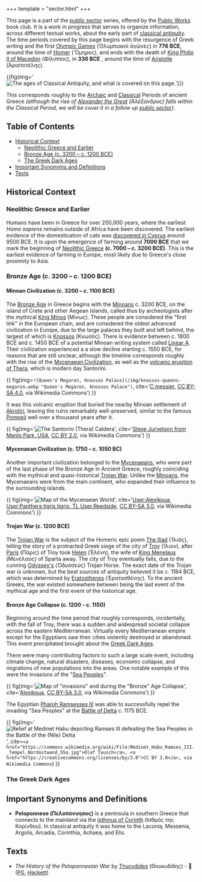 +++
template = "sector.html"
+++

This page is a part of the [public sector](/#public-sectors) series, offered by the [Public Works](/) book club.
It is a work in progress that serves to organize information, across different textual works, about the early part of [classical antiquity](https://en.wikipedia.org/wiki/Classical_antiquity).
The time periods covered by this page begins with the resurgence of Greek writing and the first [Olympic Games](https://en.wikipedia.org/wiki/Ancient_Olympic_Games) (Ὀλυμπιακοὶ ἀγῶνες) in __776 BCE__, around the time of [Homer](https://en.wikipedia.org/wiki/Homer) (Ὅμηρος), and ends with the death of [King Philip II of Macedon](https://en.wikipedia.org/wiki/Philip_II_of_Macedon) (Φίλιππος), in __336 BCE__ , around the time of [Aristotle](https://en.wikipedia.org/wiki/Aristotle) (Ἀριστοτέλης).

{{fig(img='![The ages of Classical Antiquity, and what is covered on this page.](/illo/classical-antiquity-diagram_attic.webp "The ages of Classical Antiquity, and what is covered on this page.")')}}

This corresponds roughly to the [Archaic](https://en.wikipedia.org/wiki/Archaic_Greece) and [Classical](https://en.wikipedia.org/wiki/Classical_Greece) Periods of ancient Greece _(although the rise of [Alexander the Great](https://en.wikipedia.org/wiki/Alexander_the_Great) (Ἀλέξανδρος) falls within the Classical Period, we will be cover it in a follow up [public sector](/#public-sectors))_.

<h2>Table of Contents</h2>

<!-- TOC -->
- [Historical Context](#historical-context)
  - [Neolithic Greece and Earlier](#neolithic-greece-and-earlier)
  - [Bronze Age (c. 3200 – c. 1200 BCE)](#bronze-age-c-3200-c-1200-bce)
  - [The Greek Dark Ages](#the-greek-dark-ages)
- [Important Synonyms and Definitions](#important-synonyms-and-definitions)
- [Texts](#texts)
<!-- /TOC -->


## Historical Context

### Neolithic Greece and Earlier

Humans have been in Greece for over 200,000 years, where the earliest *Homo sapiens* remains outside of Africa have been discovered. The earliest evidence of the domestication of cats was [discovered in Cyprus](https://en.wikipedia.org/wiki/Domestication_of_the_cat#Archaeological_evidence) around 9500 BCE. It is upon the emergence of farming around __7000 BCE__ that we mark the beginning of [Neolithic Greece](https://en.wikipedia.org/wiki/Neolithic_Greece) __(c. 7000 – c. 3200 BCE)__. This is the earliest evidence of farming in Europe, most likely due to Greece's close proximity to Asia.

### Bronze Age (c. 3200 – c. 1200 BCE)

#### Minoan Civilization (c. 3200 – c. 1100 BCE)

The [Bronze Age](https://en.wikipedia.org/wiki/Bronze_Age) in Greece begins with the [Minoans](https://en.wikipedia.org/wiki/Minoan_civilization) c. 3200 BCE, on the island of Crete and other Aegean Islands, called thus by archeologists after the mythical [King Minos](https://en.wikipedia.org/wiki/Minos) (Μίνως). These people are considered the "first link" in the European chain, and are considered the oldest advanced civilization in Europe, due to the large palaces they built and left behind, the largest of which is [Knossos](https://en.wikipedia.org/wiki/Knossos) (Κνωσός). There is evidence between c. 1800 BCE and c. 1450 BCE of a potential Minoan writing system called [Linear A](https://en.wikipedia.org/wiki/Linear_A). Their civilization experienced a a slow decline starting c. 1550 BCE, for reasons that are still unclear, although the timeline corresponds roughly with the rise of the [Mycenaean Civilization](#mycenaean-civilization-c-1750-c-1050-bc), as well as the [volcanic eruption of Thera](https://en.wikipedia.org/wiki/Minoan_eruption), which is modern day Santorini.

{{
  fig(img=`![Queen's Megaron, Knossos Palace](/img/knossos-queens-megaron.webp "Queen's Megaron, Knossos Palace")`, cite='<a href="https://commons.wikimedia.org/wiki/File:%CE%9C%CE%AD%CE%B3%CE%B1%CF%81%CE%BF_%CE%92%CE%B1%CF%83%CE%AF%CE%BB%CE%B9%CF%83%CF%83%CE%B1%CF%82_0600.jpg">C messier</a>, <a href="https://creativecommons.org/licenses/by-sa/4.0">CC BY-SA 4.0</a>, via Wikimedia Commons')
}}

It was this volcanic eruption that buried the nearby Minoan settlement of [Akrotiri](https://en.wikipedia.org/wiki/Akrotiri_(prehistoric_city)), leaving the ruins remarkably well-preserved, similar to the famous [Pompeii](https://en.wikipedia.org/wiki/Pompeii) well over a thousand years after it.

{{
  fig(img='![The Santorini (Thera) Caldera](/img/santorini-caldera.jpg "The Santorini (Thera) Caldera")', cite='<a href="https://commons.wikimedia.org/wiki/File:The_Santorini_Caldera.jpg">Steve Jurvetson from Menlo Park, USA</a>, <a href="https://creativecommons.org/licenses/by/2.0">CC BY 2.0</a>, via Wikimedia Commons')
}}

#### Mycenaean Civilization (c. 1750 – c. 1050 BC)

Another important civilization belonged to the [Mycenaeans](https://en.wikipedia.org/wiki/Mycenaean_Greece), who were part of the last phase of the Bronze Age in Ancient Greece, roughly coinciding with the mythical and quasi-historical [Trojan War](#trojan-war-c-1200-bce). Unlike the [Minoans](#minoan-civilization-c-3200-c-1100-bce), the Mycenaeans were from the main continent, who expanded their influence to the surrounding islands.

{{
  fig(img='![Map of the Mycenaean World](/img/maps/Mycenaean_World_en.webp "The Mycenaean World c. 1400 - c. 1100 BCE")',
  cite='<a href="https://commons.wikimedia.org/wiki/File:Mycenaean_World_en.png">User:Alexikoua, User:Panthera tigris tigris, TL User:Reedside</a>, <a href="https://creativecommons.org/licenses/by-sa/3.0">CC BY-SA 3.0</a>, via Wikimedia Commons')
}}

#### Trojan War (c. 1200 BCE)

The [Trojan War](https://en.wikipedia.org/wiki/Trojan_War) is the subject of the Homeric epic poem [The Iliad](https://en.wikipedia.org/wiki/Iliad) (Ἰλιάς), telling the story of a protracted Greek siege of the city of [Troy](https://en.wikipedia.org/wiki/Troy) (Ίλιον), after [Paris](https://en.wikipedia.org/wiki/Paris_(mythology)) (Πάρις) of Troy took [Helen](https://en.wikipedia.org/wiki/Helen_of_Troy) (Ἑλένη), the wife of [King Menelaus](https://en.wikipedia.org/wiki/Menelaus) (Μενέλαος) of Sparta away. The city of Troy eventually falls, due to the cunning [Odyssey's](https://en.wikipedia.org/wiki/Odysseus) (Ὀδυσσεύς) Trojan Horse. The exact date of the Trojan war is unknown, but the best sources of antiquity believed it be c. 1184 BCE, which was determined by [Eratosthenes](https://en.wikipedia.org/wiki/Eratosthenes) (Ἐρατοσθένης). To the ancient Greeks, the war existed somewhere between being the last event of the mythical age and the first event of the historical age.

#### Bronze Age Collapse (c. 1200 - c. 1150)

Beginning around the time period that roughly corresponds, incidentally, with the fall of Troy, there was a sudden and widespread societal collapse across the eastern Mediterranean. Virtually every Mediterranean empire except for the Egyptians saw their cities violently destroyed or abandoned. This event precipitated brought about the [Greek Dark Ages](#the-greek-dark-ages).

There were many contributing factors to such a large scale event, including climate change, natural disasters, diseases, economic collapse, and migrations of new populations into the areas. One notable example of this were the invasions of the "[Sea Peoples](https://en.wikipedia.org/wiki/Sea_Peoples)".

{{
  fig(img='![Map of "invasions" and during the "Bronze" Age Collapse](/img/bronze-age-end.webp "Invasions and migrations during the Bronze Age Collapse")',
  cite='<a href="https://commons.wikimedia.org/wiki/File:Bronze_Age_End.svg">Alexikoua</a>, <a href="https://creativecommons.org/licenses/by-sa/3.0">CC BY-SA 3.0</a>, via Wikimedia Commons')
}}

The Egyptian [Pharoh Ramsesses III](https://en.wikipedia.org/wiki/Ramesses_III) was able to successfully repel the invading "Sea Peoples" at the [Battle of Delta](https://en.wikipedia.org/wiki/Battle_of_the_Delta) c. 1175 BCE.

{{
  fig(img='![Relief at Medinet Habu depicting Ramses III defeating the Sea Peoples in the Battle of the (Nile) Delta](/img/ramsesses-III-victory-battle-of-delta_relief.webp "Relief at Medinet Habu depicting Ramses III defeating the Sea Peoples in the Battle of the (Nile) Delta")', cite=`<a href="https://commons.wikimedia.org/wiki/File:Medinet_Habu_Ramses_III._Tempel_Nordostwand_55a.jpg">Olaf Tausch</a>, <a href="https://creativecommons.org/licenses/by/3.0">CC BY 3.0</a>, via Wikimedia Commons`)
}}

<!-- {{
  fig(img='![](img/ramsesses-III-victory-battle-of-delta_outline.webp "Wall relief at Medinet Habu depicting Ramses III defeating the Sea Peoples in the Battle of the (Nile) Delta")', cite='<a href="https://commons.wikimedia.org/wiki/File:Medinet_Habu_Ramses_III._Tempel_Nordostwand_Abzeichnung_01.jpg">Unknown artistUnknown artist in pay of Ramesses III</a>, Public domain, via Wikimedia Commons')
}} -->

### The Greek Dark Ages


## Important Synonyms and Definitions

- __Peloponnese (Πελοπόννησος)__ is a peninsula in southern Greece that connects to the mainland via the [Isthmus of Corinth](https://en.wikipedia.org/wiki/Isthmus_of_Corinth) (Ισθμός της Κορίνθου). In classical antiquity it was home to the Laconia, Messenia, Argolis, Arcadia, Corinthia, Achaea, and Elis.

## Texts

* _The History of the Peloponnesian War_ by [Thucydides](https://en.wikipedia.org/wiki/Thucydides) (Θουκυδίδης) - 🔗 ([PG](https://www.gutenberg.org/ebooks/7142), [Hackett](https://hackettpublishing.com/the-peloponnesian-war))